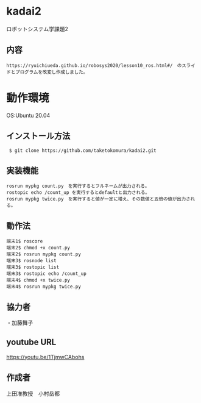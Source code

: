 
# kadai2
ロボットシステム学課題2

## 内容
```
https://ryuichiueda.github.io/robosys2020/lesson10_ros.html#/　のスライドとプログラムを改変し作成しました。
```

# 動作環境
OS:Ubuntu 20.04

## インストール方法
```
 $ git clone https://github.com/taketokomura/kadai2.git
```

## 実装機能
```
rosrun mypkg count.py　を実行するとフルネームが出力される。
rostopic echo /count_up を実行するとdefaultと出力される。
rosrun mypkg twice.py　を実行すると値が一定に増え、その数値と五倍の値が出力される。
```

## 動作法
```
端末1$ roscore
端末2$ chmod +x count.py
端末2$ rosrun mypkg count.py
端末3$ rosnode list
端末3$ rostopic list
端末3$ rostopic echo /count_up
端末4$ chmod +x twice.py
端末4$ rosrun mypkg twice.py
```

## 協力者
・加藤舞子

## youtube URL
https://youtu.be/1TjmwCAbohs

## 作成者
上田准教授　小村岳都
